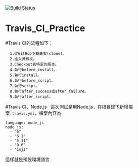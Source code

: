 [![Build Status](https://travis-ci.org/flameddd/Travis_CI_Practice.svg?branch=master)](https://travis-ci.org/flameddd/Travis_CI_Practice)


# Travis_CI_Practice
#Travis CI的流程如下：
```
  1.從GitHub下載專案(clone)。
  2.進入資料夾。
  3.Checkout到特定的版本。
  4.執行before_install。
  5.執行install。
  6.執行before_script。
  7.執行script。
  8.執行after_success或after_failure。
  9.執行after_script。
```

#Travis CI、Node.js  
這次測試是用Node.js，在根目錄下新增檔案`.travis.yml`，檔案內容為
```
language: node_js
node_js:
  - "6"
  - "6.1"
  - "5.11"
  - "0.6"
  - "iojs"
```
這樣就是預設環境語言
